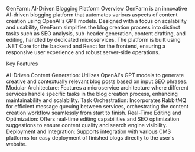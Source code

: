 GenFarm: AI-Driven Blogging Platform
Overview
GenFarm is an innovative AI-driven blogging platform that automates various aspects of content creation using OpenAI's GPT models. Designed with a focus on scalability and usability, GenFarm simplifies the blog creation process into distinct tasks such as SEO analysis, sub-header generation, content drafting, and editing, handled by dedicated microservices. The platform is built using .NET Core for the backend and React for the frontend, ensuring a responsive user experience and robust server-side operations.

Key Features

AI-Driven Content Generation: Utilizes OpenAI's GPT models to generate creative and contextually relevant blog posts based on input SEO phrases.
Modular Architecture: Features a microservice architecture where different services handle specific tasks in the blog creation process, enhancing maintainability and scalability.
Task Orchestration: Incorporates RabbitMQ for efficient message queuing between services, orchestrating the content creation workflow seamlessly from start to finish.
Real-Time Editing and Optimization: Offers real-time editing capabilities and SEO optimization suggestions to ensure content quality and search engine visibility.
Deployment and Integration: Supports integration with various CMS platforms for easy deployment of finished blogs directly to the user's website.
